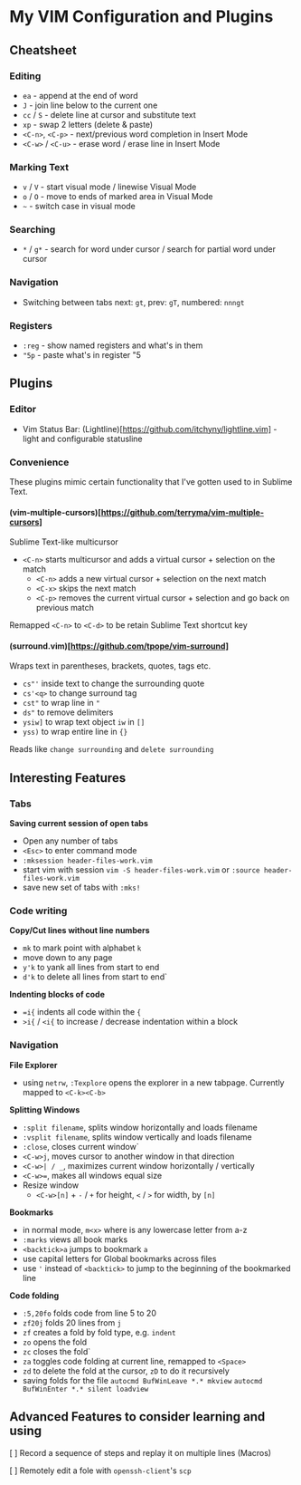 # My VIM Configuration and Plugins

## Cheatsheet

### Editing

- `ea` - append at the end of word
- `J` - join line below to the current one
- `cc` / `S` - delete line at cursor and substitute text
- `xp` - swap 2 letters (delete & paste)
- `<C-n>`, `<C-p>` - next/previous word completion in Insert Mode
- `<C-w>` / `<C-u>` - erase word / erase line in Insert Mode

### Marking Text

- `v` / `V` - start visual mode / linewise Visual Mode
- `o` / `O` - move to ends of marked area in Visual Mode
- `~` - switch case in visual mode

### Searching

- `*` / `g*` - search for word under cursor / search for partial word under cursor

### Navigation

- Switching between tabs next: `gt`, prev: `gT`, numbered: `nnngt`

### Registers

- `:reg` - show named registers and what's in them
- `"5p` - paste what's in register "5

## Plugins

### Editor
- Vim Status Bar: (Lightline)[https://github.com/itchyny/lightline.vim] - light and configurable statusline

### Convenience
These plugins mimic certain functionality that I've gotten used to in Sublime Text.

#### (vim-multiple-cursors)[https://github.com/terryma/vim-multiple-cursors]

Sublime Text-like multicursor

- `<C-n>` starts multicursor and adds a virtual cursor + selection on the match
  - `<C-n>` adds a new virtual cursor + selection on the next match
  - `<C-x>` skips the next match
  - `<C-p>` removes the current virtual cursor + selection and go back on previous match

Remapped `<C-n>` to `<C-d>` to be retain Sublime Text shortcut key

#### (surround.vim)[https://github.com/tpope/vim-surround]

Wraps text in parentheses, brackets, quotes, tags etc.

- `cs"'` inside text to change the surrounding quote
- `cs'<q>` to change surround tag
- `cst"` to wrap line in `"`
- `ds"` to remove delimiters
- `ysiw]` to wrap text object `iw` in `[]`
- `yss)` to wrap entire line in `{}`

Reads like `change surrounding` and `delete surrounding`

## Interesting Features

### Tabs

**Saving current session of open tabs**
- Open any number of tabs
- `<Esc>` to enter command mode
- `:mksession header-files-work.vim`
- start vim with session `vim -S header-files-work.vim` or `:source header-files-work.vim`
- save new set of tabs with `:mks!`

### Code writing
**Copy/Cut lines without line numbers**
- `mk` to mark point with alphabet `k`
- move down to any page
- `y'k` to yank all lines from start to end
- `d'k` to delete all lines from start to end`

**Indenting blocks of code**
- `=i{` indents all code within the `{`
- `>i{` / `<i{` to increase / decrease indentation within a block

### Navigation
**File Explorer**
- using `netrw`, `:Texplore` opens the explorer in a new tabpage. Currently mapped to `<C-k><C-b>`

**Splitting Windows**
- `:split filename`, splits window horizontally and loads filename
- `:vsplit filename`, splits window vertically and loads filename
- `:close`, closes current window`
- `<C-w>j`, moves cursor to another window in that direction
- `<C-w>| / _`, maximizes current window horizontally / vertically
- `<C-w>=`, makes all windows equal size
- Resize window
  - `<C-w>[n]` + `-` / `+` for height, `<` / `>` for width, by `[n]`

**Bookmarks**
- in normal mode, `m<x>` where <x> is any lowercase letter from a-z
- `:marks` views all book marks
- `<backtick>a` jumps to bookmark `a`
- use capital letters for Global bookmarks across files
- use `'` instead of `<backtick>` to jump to the beginning of the bookmarked line

**Code folding**
- `:5,20fo` folds code from line 5 to 20
- `zf20j` folds 20 lines from `j`
- `zf` creates a fold by fold type, e.g. `indent`
- `zo` opens the fold
- `zc` closes the fold`
- `za` toggles code folding at current line, remapped to `<Space>`
- `zd` to delete the fold at the cursor, `zD` to do it recursively
- saving folds for the file `autocmd BufWinLeave *.* mkview` `autocmd BufWinEnter *.* silent loadview`

## Advanced Features to consider learning and using

[ ] Record a sequence of steps and replay it on multiple lines (Macros)

[ ] Remotely edit a fole with `openssh-client`'s `scp`
